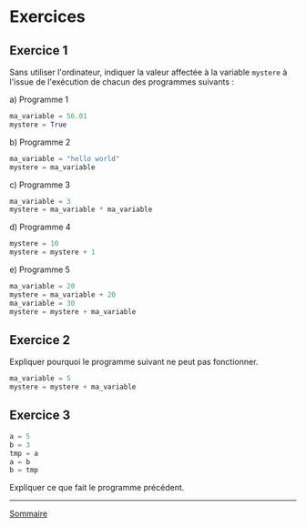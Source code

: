 # Exercices

## Exercice 1

Sans utiliser l'ordinateur, indiquer la valeur affectée à la variable `mystere` à l'issue de l'exécution de chacun des programmes suivants :

a) Programme 1

```python
ma_variable = 56.01
mystere = True
```

b) Programme 2

```python
ma_variable = "hello world"
mystere = ma_variable
```

c) Programme 3

```python
ma_variable = 3
mystere = ma_variable * ma_variable
```

d) Programme 4

```python
mystere = 10
mystere = mystere + 1
```

e) Programme 5

```python
ma_variable = 20
mystere = ma_variable + 20
ma_variable = 30
mystere = mystere + ma_variable
```

## Exercice 2

Expliquer pourquoi le programme suivant ne peut pas fonctionner.

```python
ma_variable = 5
mystere = mystere + ma_variable
```

## Exercice 3

```python
a = 5
b = 3
tmp = a
a = b
b = tmp
```

Expliquer ce que fait le programme précédent.

_______________

[Sommaire](./../../../première/)